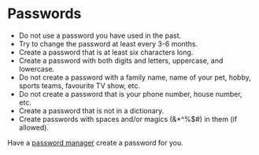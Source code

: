 # Passwords

* Do not use a password you have used in the past.
* Try to change the password at least every 3-6 months.
* Create a password that is at least six characters long.
* Create a password with both digits and letters, uppercase, and lowercase. 
* Do not create a password with a family name, name of your pet, hobby, sports teams, favourite TV show, etc.
* Do not create a password that is your phone number, house number, etc.
* Create a password that is not in a dictionary.
* Create passwords with spaces and/or magics (&*^%$#) in them (if allowed).

Have a [password manager](password-manager.md) create a password for you.
